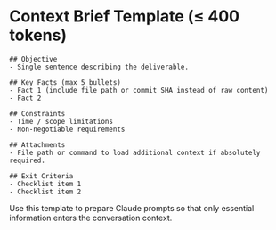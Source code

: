 # Context Brief Template (≤ 400 tokens)

```
## Objective
- Single sentence describing the deliverable.

## Key Facts (max 5 bullets)
- Fact 1 (include file path or commit SHA instead of raw content)
- Fact 2

## Constraints
- Time / scope limitations
- Non-negotiable requirements

## Attachments
- File path or command to load additional context if absolutely required.

## Exit Criteria
- Checklist item 1
- Checklist item 2
```

Use this template to prepare Claude prompts so that only essential information enters the conversation context.

